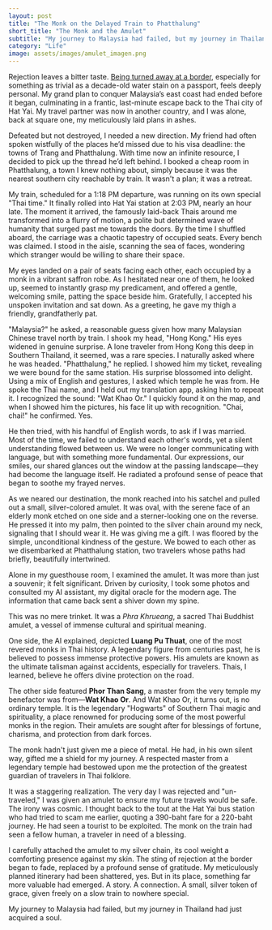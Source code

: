 ```yaml
---
layout: post
title: "The Monk on the Delayed Train to Phatthalung"
short_title: "The Monk and the Amulet"
subtitle: "My journey to Malaysia had failed, but my journey in Thailand had just acquired a soul."
category: "Life"
image: assets/images/amulet_imagen.png
---
```


Rejection leaves a bitter taste. [Being turned away at a border](https://sparktsang.github.io/life/2025/09/11/emperor-of-nowhere.html), especially for something as trivial as a decade-old water stain on a passport, feels deeply personal. My grand plan to conquer Malaysia’s east coast had ended before it began, culminating in a frantic, last-minute escape back to the Thai city of Hat Yai. My travel partner was now in another country, and I was alone, back at square one, my meticulously laid plans in ashes.

Defeated but not destroyed, I needed a new direction. My friend had often spoken wistfully of the places he’d missed due to his visa deadline: the towns of Trang and Phatthalung. With time now an infinite resource, I decided to pick up the thread he’d left behind. I booked a cheap room in Phatthalung, a town I knew nothing about, simply because it was the nearest southern city reachable by train. It wasn't a plan; it was a retreat.

My train, scheduled for a 1:18 PM departure, was running on its own special "Thai time." It finally rolled into Hat Yai station at 2:03 PM, nearly an hour late. The moment it arrived, the famously laid-back Thais around me transformed into a flurry of motion, a polite but determined wave of humanity that surged past me towards the doors. By the time I shuffled aboard, the carriage was a chaotic tapestry of occupied seats. Every bench was claimed. I stood in the aisle, scanning the sea of faces, wondering which stranger would be willing to share their space.

My eyes landed on a pair of seats facing each other, each occupied by a monk in a vibrant saffron robe. As I hesitated near one of them, he looked up, seemed to instantly grasp my predicament, and offered a gentle, welcoming smile, patting the space beside him. Gratefully, I accepted his unspoken invitation and sat down. As a greeting, he gave my thigh a friendly, grandfatherly pat.

"Malaysia?" he asked, a reasonable guess given how many Malaysian Chinese travel north by train. I shook my head, "Hong Kong." His eyes widened in genuine surprise. A lone traveler from Hong Kong this deep in Southern Thailand, it seemed, was a rare species. I naturally asked where he was headed. "Phatthalung," he replied. I showed him my ticket, revealing we were bound for the same station. His surprise blossomed into delight. Using a mix of English and gestures, I asked which temple he was from. He spoke the Thai name, and I held out my translation app, asking him to repeat it. I recognized the sound: "Wat Khao Or." I quickly found it on the map, and when I showed him the pictures, his face lit up with recognition. "Chai, chai!" he confirmed. Yes.

He then tried, with his handful of English words, to ask if I was married. Most of the time, we failed to understand each other's words, yet a silent understanding flowed between us. We were no longer communicating with language, but with something more fundamental. Our expressions, our smiles, our shared glances out the window at the passing landscape—they had become the language itself. He radiated a profound sense of peace that began to soothe my frayed nerves.

As we neared our destination, the monk reached into his satchel and pulled out a small, silver-colored amulet. It was oval, with the serene face of an elderly monk etched on one side and a sterner-looking one on the reverse. He pressed it into my palm, then pointed to the silver chain around my neck, signaling that I should wear it. He was giving me a gift. I was floored by the simple, unconditional kindness of the gesture. We bowed to each other as we disembarked at Phatthalung station, two travelers whose paths had briefly, beautifully intertwined.

Alone in my guesthouse room, I examined the amulet. It was more than just a souvenir; it felt significant. Driven by curiosity, I took some photos and consulted my AI assistant, my digital oracle for the modern age. The information that came back sent a shiver down my spine.

This was no mere trinket. It was a *Phra Khrueang*, a sacred Thai Buddhist amulet, a vessel of immense cultural and spiritual meaning.

One side, the AI explained, depicted **Luang Pu Thuat**, one of the most revered monks in Thai history. A legendary figure from centuries past, he is believed to possess immense protective powers. His amulets are known as the ultimate talisman against accidents, especially for travelers. Thais, I learned, believe he offers divine protection on the road.

The other side featured **Phor Than Sang**, a master from the very temple my benefactor was from—**Wat Khao Or**. And Wat Khao Or, it turns out, is no ordinary temple. It is the legendary "Hogwarts" of Southern Thai magic and spirituality, a place renowned for producing some of the most powerful monks in the region. Their amulets are sought after for blessings of fortune, charisma, and protection from dark forces.

The monk hadn't just given me a piece of metal. He had, in his own silent way, gifted me a shield for my journey. A respected master from a legendary temple had bestowed upon me the protection of the greatest guardian of travelers in Thai folklore.

It was a staggering realization. The very day I was rejected and "un-traveled," I was given an amulet to ensure my future travels would be safe. The irony was cosmic. I thought back to the tout at the Hat Yai bus station who had tried to scam me earlier, quoting a 390-baht fare for a 220-baht journey. He had seen a tourist to be exploited. The monk on the train had seen a fellow human, a traveler in need of a blessing.

I carefully attached the amulet to my silver chain, its cool weight a comforting presence against my skin. The sting of rejection at the border began to fade, replaced by a profound sense of gratitude. My meticulously planned itinerary had been shattered, yes. But in its place, something far more valuable had emerged. A story. A connection. A small, silver token of grace, given freely on a slow train to nowhere special.

My journey to Malaysia had failed, but my journey in Thailand had just acquired a soul.
